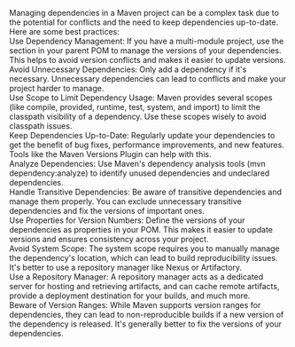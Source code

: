 Managing dependencies in a Maven project can be a complex task due to the potential for conflicts and the need to keep dependencies up-to-date. Here are some best practices:  
Use Dependency Management: If you have a multi-module project, use the <dependencyManagement> section in your parent POM to manage the versions of your dependencies. This helps to avoid version conflicts and makes it easier to update versions.  
Avoid Unnecessary Dependencies: Only add a dependency if it's necessary. Unnecessary dependencies can lead to conflicts and make your project harder to manage.  
Use Scope to Limit Dependency Usage: Maven provides several scopes (like compile, provided, runtime, test, system, and import) to limit the classpath visibility of a dependency. Use these scopes wisely to avoid classpath issues.  
Keep Dependencies Up-to-Date: Regularly update your dependencies to get the benefit of bug fixes, performance improvements, and new features. Tools like the Maven Versions Plugin can help with this.  
Analyze Dependencies: Use Maven's dependency analysis tools (mvn dependency:analyze) to identify unused dependencies and undeclared dependencies.  
Handle Transitive Dependencies: Be aware of transitive dependencies and manage them properly. You can exclude unnecessary transitive dependencies and fix the versions of important ones.  
Use Properties for Version Numbers: Define the versions of your dependencies as properties in your POM. This makes it easier to update versions and ensures consistency across your project.  
Avoid System Scope: The system scope requires you to manually manage the dependency's location, which can lead to build reproducibility issues. It's better to use a repository manager like Nexus or Artifactory.  
Use a Repository Manager: A repository manager acts as a dedicated server for hosting and retrieving artifacts, and can cache remote artifacts, provide a deployment destination for your builds, and much more.  
Beware of Version Ranges: While Maven supports version ranges for dependencies, they can lead to non-reproducible builds if a new version of the dependency is released. It's generally better to fix the versions of your dependencies.